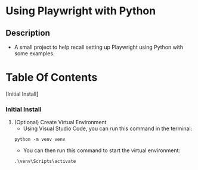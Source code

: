 # Using Playwright with Python

## Description
- A small project to help recall setting up Playwright using Python with some examples.

# Table Of Contents
[Initial Install]

### Initial Install
1. (Optional) Create Virtual Environment
   - Using Visual Studio Code, you can run this command in the terminal:
   ```
   python -m venv venv
   ```
   - You can then run this command to start the virtual environment:
   ```
   .\venv\Scripts\activate
   ```
